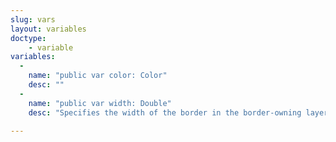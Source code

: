 ```yaml
---
slug: vars
layout: variables
doctype:
    - variable
variables:
  -
    name: "public var color: Color"
    desc: ""
  -
    name: "public var width: Double"
    desc: "Specifies the width of the border in the border-owning layer's coordinate space"

---
```


